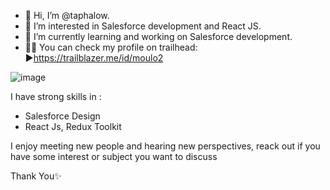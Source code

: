 - 👋 Hi, I’m @taphalow.
- 👀 I’m interested in Salesforce development and React JS.
- 🌱 I’m currently learning and working on Salesforce development.
- 👨‍💻 You can check my profile on trailhead: ▶https://trailblazer.me/id/moulo2

![image](https://user-images.githubusercontent.com/41078119/175982692-b63e195b-3662-4224-937d-71288bd0e9c1.png)

I have strong skills in :
- Salesforce Design
- React Js, Redux Toolkit

I enjoy meeting new people and hearing new perspectives, reack out if you have some interest or subject you want to discuss

Thank You✨
 
 
<!---
taphalow/taphalow is a ✨ special ✨ repository because its `README.md` (this file) appears on your GitHub profile.
You can click the Preview link to take a look at your changes.
--->

